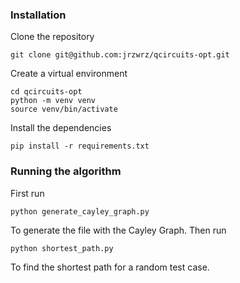 ### Installation
Clone the repository

    git clone git@github.com:jrzwrz/qcircuits-opt.git

Create a virtual environment

    cd qcircuits-opt
    python -m venv venv
    source venv/bin/activate

Install the dependencies

    pip install -r requirements.txt

### Running the algorithm
First run

    python generate_cayley_graph.py

To generate the file with the Cayley Graph. Then run

    python shortest_path.py

To find the shortest path for a random test case.